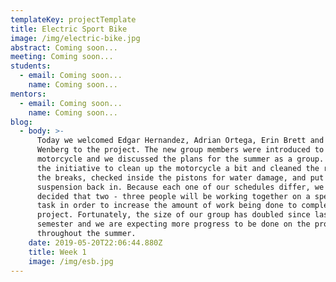 ```yaml
---
templateKey: projectTemplate
title: Electric Sport Bike
image: /img/electric-bike.jpg
abstract: Coming soon...
meeting: Coming soon...
students:
  - email: Coming soon...
    name: Coming soon...
mentors:
  - email: Coming soon...
    name: Coming soon...
blog:
  - body: >-
      Today we welcomed Edgar Hernandez, Adrian Ortega, Erin Brett and Ben
      Wenberg to the project. The new group members were introduced to the
      motorcycle and we discussed the plans for the summer as a group. We took
      the initiative to clean up the motorcycle a bit and cleaned the rust off
      the breaks, checked inside the pistons for water damage, and put the
      suspension back in. Because each one of our schedules differ, we have
      decided that two - three people will be working together on a specific
      task in order to increase the amount of work being done to complete the
      project. Fortunately, the size of our group has doubled since last
      semester and we are expecting more progress to be done on the project
      throughout the summer.
    date: 2019-05-20T22:06:44.880Z
    title: Week 1
    image: /img/esb.jpg
---
```


